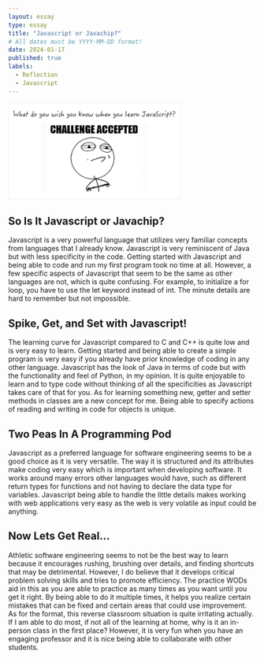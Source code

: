 ```yaml
---
layout: essay
type: essay
title: "Javascript or Javachip?"
# All dates must be YYYY-MM-DD format!
date: 2024-01-17
published: true
labels:
  - Reflection
  - Javascript
---
```


<img width="350px" class="rounded float-start pe-4" src="../img/meme-720x405.jpeg">

## So Is It Javascript or Javachip?

  Javascript is a very powerful language that utilizes very familiar concepts from languages that I already know. Javascript is very reminiscent of Java but with less specificity in the code. Getting started with Javascript and being able to code and run my first program took no time at all. However, a few specific aspects of Javascript that seem to be the same as other languages are not, which is quite confusing. For example, to initialize a for loop, you have to use the let keyword instead of int. The minute details are hard to remember but not impossible. 

## Spike, Get, and Set with Javascript!
  The learning curve for Javascript compared to C and C++ is quite low and is very easy to learn. Getting started and being able to create a simple program is very easy if you already have prior knowledge of coding in any other language. Javascript has the look of Java in terms of code but with the functionality and feel of Python, in my opinion. It is quite enjoyable to learn and to type code without thinking of all the specificities as Javascript takes care of that for you. As for learning something new, getter and setter methods in classes are a new concept for me. Being able to specify actions of reading and writing in code for objects is unique. 


## Two Peas In A Programming Pod
  Javascript as a preferred language for software engineering seems to be a good choice as it is very versatile. The way it is structured and its attributes make coding very easy which is important when developing software. It works around many errors other languages would have, such as different return types for functions and not having to declare the data type for variables. Javascript being able to handle the little details makes working with web applications very easy as the web is very volatile as input could be anything. 

## Now Lets Get Real...
  Athletic software engineering seems to not be the best way to learn because it encourages rushing, brushing over details, and finding shortcuts that may be detrimental. However, I do believe that it develops critical problem solving skills and tries to promote efficiency. The practice WODs aid in this as you are able to practice as many times as you want until you get it right. By being able to do it multiple times, it helps you realize certain mistakes that can be fixed and certain areas that could use improvement. As for the format, this reverse classroom situation is quite irritating actually. If I am able to do most, if not all of the learning at home, why is it an in-person class in the first place? However, it is very fun when you have an engaging professor and it is nice being able to collaborate with other students.  

